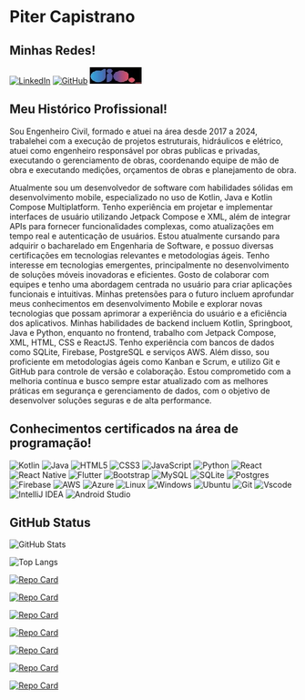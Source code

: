 # Piter Capistrano

## Minhas Redes!
[![LinkedIn](https://img.shields.io/badge/LinkedIn-0077B5?style=for-the-badge&logo=linkedin&logoColor=white)](https://www.linkedin.com/in/piter-capistrano-830406191/)
[![GitHub](https://img.shields.io/badge/GitHub-100000?style=for-the-badge&logo=github&logoColor=white)](https://github.com/PiterCapistrano)
[![DIO](/dio-logo.jpg)](https://www.dio.me/users/pitercapistrano)

## Meu Histórico Profissional!

Sou Engenheiro Civil, formado e atuei na área desde 2017 a 2024, trabalehei com a execução de projetos estruturais, hidráulicos e elétrico, atuei como engenheiro responsável por obras publicas e privadas, executando o gerenciamento de obras, coordenando equipe de mão de obra e executando medições, orçamentos de obras e planejamento de obra.

Atualmente sou um desenvolvedor de software com habilidades sólidas em desenvolvimento mobile, especializado no uso de Kotlin, Java e Kotlin Compose Multiplatform. Tenho experiência em projetar e implementar interfaces de usuário utilizando Jetpack Compose e XML, além de integrar APIs para fornecer funcionalidades complexas, como atualizações em tempo real e autenticação de usuários. Estou atualmente cursando para adquirir o bacharelado em Engenharia de Software, e possuo diversas certificações em tecnologias relevantes e metodologias ágeis.  Tenho interesse em tecnologias emergentes, principalmente no desenvolvimento de soluções móveis inovadoras e eficientes. Gosto de colaborar com equipes e tenho uma abordagem centrada no usuário para criar aplicações funcionais e intuitivas. Minhas pretensões para o futuro incluem aprofundar meus conhecimentos em desenvolvimento Mobile e explorar novas tecnologias que possam aprimorar a experiência do usuário e a eficiência dos aplicativos.  Minhas habilidades de backend incluem Kotlin, Springboot, Java e Python, enquanto no frontend, trabalho com Jetpack Compose, XML, HTML, CSS e ReactJS. Tenho experiência com bancos de dados como SQLite, Firebase, PostgreSQL e serviços AWS. Além disso, sou proficiente em metodologias ágeis como Kanban e Scrum, e utilizo Git e GitHub para controle de versão e colaboração.  Estou comprometido com a melhoria contínua e busco sempre estar atualizado com as melhores práticas em segurança e gerenciamento de dados, com o objetivo de desenvolver soluções seguras e de alta performance.

## Conhecimentos certificados na área de programação!
![Kotlin](https://img.shields.io/badge/Kotlin-0095D5?&style=for-the-badge&logo=kotlin&logoColor=white)
![Java](https://img.shields.io/badge/java-%23ED8B00.svg?style=for-the-badge&logo=openjdk&logoColor=white)
![HTML5](https://img.shields.io/badge/HTML5-E34F26?style=for-the-badge&logo=html5&logoColor=white)
![CSS3](https://img.shields.io/badge/CSS3-1572B6?style=for-the-badge&logo=css3&logoColor=white)
![JavaScript](https://img.shields.io/badge/JavaScript-F7DF1E?style=for-the-badge&logo=javascript&logoColor=black)
![Python](https://img.shields.io/badge/python-3670A0?style=for-the-badge&logo=python&logoColor=ffdd54)
![React](https://img.shields.io/badge/React-20232A?style=for-the-badge&logo=react&logoColor=61DAFB)
![React Native](https://img.shields.io/badge/React_Native-20232A?style=for-the-badge&logo=react&logoColor=61DAFB)
![Flutter](https://img.shields.io/badge/Flutter-%2302569B.svg?style=for-the-badge&logo=Flutter&logoColor=white)
![Bootstrap](https://img.shields.io/badge/-boostrap-0D1117?style=for-the-badge&logo=bootstrap&labelColor=0D1117)
![MySQL](https://img.shields.io/badge/MySQL-00000F?style=for-the-badge&logo=mysql&logoColor=white)
![SQLite](https://img.shields.io/badge/sqlite-%2307405e.svg?style=for-the-badge&logo=sqlite&logoColor=white)
![Postgres](https://img.shields.io/badge/postgres-%23316192.svg?style=for-the-badge&logo=postgresql&logoColor=white)
![Firebase](https://img.shields.io/badge/firebase-%23039BE5.svg?style=for-the-badge&logo=firebase)
![AWS](https://img.shields.io/badge/AWS-%23FF9900.svg?style=for-the-badge&logo=amazon-aws&logoColor=white)
![Azure](https://img.shields.io/badge/azure-%230072C6.svg?style=for-the-badge&logo=microsoftazure&logoColor=white)
![Linux](https://img.shields.io/badge/Linux-000?style=for-the-badge&logo=linux&logoColor=FCC624)
![Windows](https://img.shields.io/badge/Windows-000?style=for-the-badge&logo=windows&logoColor=2CA5E0)
![Ubuntu](https://img.shields.io/badge/Ubuntu-35495E?style=for-the-badge&logo=ubuntu&logoColor=2CA5E0)
![Git](https://img.shields.io/badge/GIT-E44C30?style=for-the-badge&logo=git&logoColor=white)
![Vscode](https://img.shields.io/badge/Vscode-007ACC?style=for-the-badge&logo=visual-studio-code&logoColor=white)
![IntelliJ IDEA](https://img.shields.io/badge/IntelliJIDEA-000000.svg?style=for-the-badge&logo=intellij-idea&logoColor=white)
![Android Studio](https://img.shields.io/badge/android%20studio-346ac1?style=for-the-badge&logo=android%20studio&logoColor=white)




## GitHub Status

![GitHub Stats](https://github-readme-stats.vercel.app/api?username=PiterCapistrano&theme=transparent&bg_color=000&border_color=FF0000&show_icons=true&icon_color=FF0000&title_color=FF0000&text_color=FFF)

![Top Langs](https://github-readme-stats-git-masterrstaa-rickstaa.vercel.app/api/top-langs/?username=PiterCapistrano&bg_color=000&border_color=FF000C&title_color=FF0000&text_color=FFF)

[![Repo Card](https://github-readme-stats.vercel.app/api/pin/?username=PiterCapistrano&repo=credit-application-system&bg_color=000&border_color=FF0000&show_icons=true&icon_color=FF000&title_color=FF0000&text_color=FFF)](https://github.com/PiterCapistrano/credit-application-system)

[![Repo Card](https://github-readme-stats.vercel.app/api/pin/?username=PiterCapistrano&repo=BarberShopApp&bg_color=000&border_color=FF0000&show_icons=true&icon_color=FF000&title_color=FF0000&text_color=FFF)](https://github.com/PiterCapistrano/BarberShopApp)

[![Repo Card](https://github-readme-stats.vercel.app/api/pin/?username=PiterCapistrano&repo=Projeto-ReactJs-Matheus-Battisti&bg_color=000&border_color=FF0000&show_icons=true&icon_color=FF000&title_color=FF0000&text_color=FFF)](https://github.com/PiterCapistrano/Projeto-ReactJs-Matheus-Battisti)

[![Repo Card](https://github-readme-stats.vercel.app/api/pin/?username=PiterCapistrano&repo=Desafios-Impulso-Iniciante-JavaScript&bg_color=000&border_color=FF0000&show_icons=true&icon_color=FF000&title_color=FF0000&text_color=FFF)](https://github.com/PiterCapistrano/desafios-Impulso-Iniciante-JavaScript)

[![Repo Card](https://github-readme-stats.vercel.app/api/pin/?username=PiterCapistrano&repo=Desafio-de-Projeto-Netflix&bg_color=000&border_color=FF0000&show_icons=true&icon_color=FF000&title_color=FF0000&text_color=FFF)](https://github.com/PiterCapistrano/Desafio-de-Projeto-Netflix)

[![Repo Card](https://github-readme-stats.vercel.app/api/pin/?username=PiterCapistrano&repo=aula_bootstrap&bg_color=000&border_color=FF0000&show_icons=true&icon_color=FF000&title_color=FF0000&text_color=FFF)](https://github.com/PiterCapistrano/aula_bootstrap)

[![Repo Card](https://github-readme-stats.vercel.app/api/pin/?username=PiterCapistrano&repo=dio-lab-open-source&bg_color=000&border_color=FF0000&show_icons=true&icon_color=FF000&title_color=FF0000&text_color=FFF)](https://github.com/PiterCapistrano/dio-lab-open-source)

<!--
**PiterCapistrano/PiterCapistrano** is a ✨ _special_ ✨ repository because its `README.md` (this file) appears on your GitHub profile.

Here are some ideas to get you started:

- 🔭 I’m currently working on ...
- 🌱 I’m currently learning ...
- 👯 I’m looking to collaborate on ...
- 🤔 I’m looking for help with ...
- 💬 Ask me about ...
- 📫 How to reach me: ...
- 😄 Pronouns: ...
- ⚡ Fun fact: ...
-->
